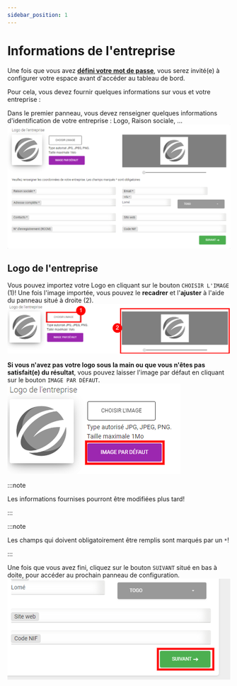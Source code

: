 ```yaml
---
sidebar_position: 1
---
```


# Informations de l'entreprise

Une fois que vous avez **[défini votre mot de passe](../inscription#confirmation)**, vous serez invité(e) à
configurer votre espace avant d'accéder au tableau de bord.

Pour cela, vous devez fournir quelques informations sur vous et votre entreprise :

Dans le premier panneau, vous devez renseigner quelques informations d'identification de votre entreprise :
Logo, Raison sociale, ...
![img alt](/img/wizard-entreprise.png)

## Logo de l'entreprise
Vous pouvez importez votre Logo en cliquant sur le bouton `CHOISIR L'IMAGE` (1)!
Une fois l'image importée, vous pouvez le **recadrer** et l'**ajuster** à l'aide du panneau situé à droite (2).
![img alt](/img/wizard-entreprise-logo.png)

**Si vous n'avez pas votre logo sous la main ou que vous n'êtes pas satisfait(e) du résultat**, vous pouvez laisser l'image par défaut 
en cliquant sur le bouton `IMAGE PAR DÉFAUT`.
![img alt](/img/wizard-entreprise-logo-defaut.png)

:::note

Les informations fournises pourront être modifiées plus tard!

:::

:::note

Les champs qui doivent obligatoirement être remplis sont marqués par un `*`!

:::

Une fois que vous avez fini, cliquez sur le bouton `SUIVANT` situé en bas à doite, pour accéder au prochain panneau de configuration.
![img alt](/img/wizard-entreprise-suivant.png)

